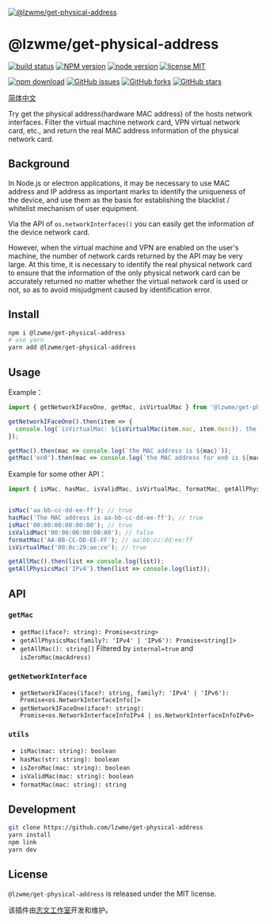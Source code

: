 [![@lzwme/get-physical-address](https://nodei.co/npm/@lzwme/get-physical-address.png)][npm-url]

# @lzwme/get-physical-address

[![build status](https://github.com/lzwme/get-physical-address/actions/workflows/node-ci.yml/badge.svg?branch=main)](https://github.com/lzwme/get-physical-address/actions/workflows/node-ci.yml)
[![NPM version][npm-badge]][npm-url]
[![node version][node-badge]][node-url]
[![license MIT](https://img.shields.io/github/license/lzwme/get-physical-address)](https://github.com/lzwme/get-physical-address)

[![npm download][download-badge]][download-url]
[![GitHub issues][issues-badge]][issues-url]
[![GitHub forks][forks-badge]][forks-url]
[![GitHub stars][stars-badge]][stars-url]


[简体中文](./.github/README_zh-CN.md)

Try get the physical address(hardware MAC address) of the hosts network interfaces. Filter the virtual machine network card, VPN virtual network card, etc., and return the real MAC address information of the physical network card.

## Background

In Node.js or electron applications, it may be necessary to use MAC address and IP address as important marks to identify the uniqueness of the device, and use them as the basis for establishing the blacklist / whitelist mechanism of user equipment.

Via the API of `os.networkInterfaces()` you can easily get the information of the device network card.

However, when the virtual machine and VPN are enabled on the user's machine, the number of network cards returned by the API may be very large. At this time, it is necessary to identify the real physical network card to ensure that the information of the only physical network card can be accurately returned no matter whether the virtual network card is used or not, so as to avoid misjudgment caused by identification error.

## Install

```bash
npm i @lzwme/get-physical-address
# use yarn
yarn add @lzwme/get-physical-address
```

## Usage

Example：

```ts
import { getNetworkIFaceOne, getMac, isVirtualMac } from '@lzwme/get-physical-address';

getNetworkIFaceOne().then(item => {
  console.log(`isVirtualMac: ${isVirtualMac(item.mac, item.desc)}. the MAC address is ${item.mac}, the IP address is ${item.address}`)
});

getMac().then(mac => console.log(`the MAC address is ${mac}`));
getMac('en0').then(mac => console.log(`the MAC address for en0 is ${mac}`));
```

Example for some other API：

```ts
import { isMac, hasMac, isValidMac, isVirtualMac, formatMac, getAllPhysicsMac } from '@lzwme/get-physical-address';


isMac('aa-bb-cc-dd-ee-ff'); // true
hasMac('The MAC address is aa-bb-cc-dd-ee-ff'); // true
isMac('00:00:00:00:00:00'); // true
isValidMac('00:00:00:00:00:00'); // false
formatMac('AA-BB-CC-DD-EE-FF'); // aa:bb:cc:dd:ee:ff
isVirtualMac('00:0c:29:ae:ce'); // true

getAllMac().then(list => console.log(list));
getAllPhysicsMac('IPv4').then(list => console.log(list));
```

## API

### `getMac`

- `getMac(iface?: string): Promise<string>`
- `getAllPhysicsMac(family?: 'IPv4' | 'IPv6'): Promise<string[]>`
- `getAllMac(): string[]` Filtered by `internal=true` and `isZeroMac(macAdress)`

### `getNetworkInterface`

- `getNetworkIFaces(iface?: string, family?: 'IPv4' | 'IPv6'): Promise<os.NetworkInterfaceInfo[]>`
- `getNetworkIFaceOne(iface?: string): Promise<os.NetworkInterfaceInfoIPv4 | os.NetworkInterfaceInfoIPv6>`

### `utils`

- `isMac(mac: string): boolean`
- `hasMac(str: string): boolean`
- `isZeroMac(mac: string): boolean`
- `isValidMac(mac: string): boolean`
- `formatMac(mac: string): string`

## Development

```bash
git clone https://github.com/lzwme/get-physical-address
yarn install
npm link
yarn dev
```

## License

`@lzwme/get-physical-address` is released under the MIT license.

该插件由[志文工作室](https://lzw.me)开发和维护。


[stars-badge]: https://img.shields.io/github/stars/lzwme/get-physical-address.svg
[stars-url]: https://github.com/lzwme/get-physical-address/stargazers
[forks-badge]: https://img.shields.io/github/forks/lzwme/get-physical-address.svg
[forks-url]: https://github.com/lzwme/get-physical-address/network
[issues-badge]: https://img.shields.io/github/issues/lzwme/get-physical-address.svg
[issues-url]: https://github.com/lzwme/get-physical-address/issues
[npm-badge]: https://img.shields.io/npm/v/@lzwme/get-physical-address.svg?style=flat-square
[npm-url]: https://npmjs.org/package/@lzwme/get-physical-address
[node-badge]: https://img.shields.io/badge/node.js-%3E=_12.0.0-green.svg?style=flat-square
[node-url]: https://nodejs.org/download/
[download-badge]: https://img.shields.io/npm/dm/@lzwme/get-physical-address.svg?style=flat-square
[download-url]: https://npmjs.org/package/@lzwme/get-physical-address
[bundlephobia-url]: https://bundlephobia.com/result?p=@lzwme/get-physical-address@latest
[bundlephobia-badge]: https://badgen.net/bundlephobia/minzip/@lzwme/get-physical-address@latest
